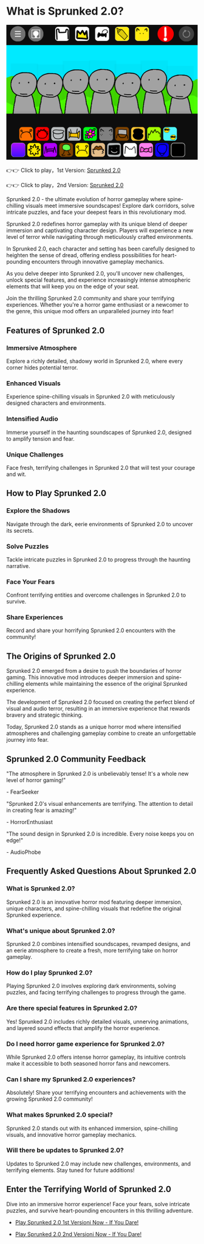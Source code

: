 # What is Sprunked 2.0?

![Sprunked 2.0](https://raw.githubusercontent.com/sprunkiscrunkly/sprunked-2-0/refs/heads/main/sprunked-2-0.png "Sprunked 2.0")

👉👉 Click to play，1st Version: [Sprunked 2.0](https://sprunksters.com/sprunked-2-0/ "Sprunked 2.0")

👉👉 Click to play，2nd Version: [Sprunked 2.0](https://sprunkiscrunkly.com/sprunked-2-0/ "Sprunked 2.0")

Sprunked 2.0 - the ultimate evolution of horror gameplay where spine-chilling visuals meet immersive soundscapes! Explore dark corridors, solve intricate puzzles, and face your deepest fears in this revolutionary mod.

Sprunked 2.0 redefines horror gameplay with its unique blend of deeper immersion and captivating character design. Players will experience a new level of terror while navigating through meticulously crafted environments.

In Sprunked 2.0, each character and setting has been carefully designed to heighten the sense of dread, offering endless possibilities for heart-pounding encounters through innovative gameplay mechanics.

As you delve deeper into Sprunked 2.0, you'll uncover new challenges, unlock special features, and experience increasingly intense atmospheric elements that will keep you on the edge of your seat.

Join the thrilling Sprunked 2.0 community and share your terrifying experiences. Whether you're a horror game enthusiast or a newcomer to the genre, this unique mod offers an unparalleled journey into fear!

## Features of Sprunked 2.0

### Immersive Atmosphere

Explore a richly detailed, shadowy world in Sprunked 2.0, where every corner hides potential terror.

### Enhanced Visuals

Experience spine-chilling visuals in Sprunked 2.0 with meticulously designed characters and environments.

### Intensified Audio

Immerse yourself in the haunting soundscapes of Sprunked 2.0, designed to amplify tension and fear.

### Unique Challenges

Face fresh, terrifying challenges in Sprunked 2.0 that will test your courage and wit.

## How to Play Sprunked 2.0

### Explore the Shadows

Navigate through the dark, eerie environments of Sprunked 2.0 to uncover its secrets.

### Solve Puzzles

Tackle intricate puzzles in Sprunked 2.0 to progress through the haunting narrative.

### Face Your Fears

Confront terrifying entities and overcome challenges in Sprunked 2.0 to survive.

### Share Experiences

Record and share your horrifying Sprunked 2.0 encounters with the community!

## The Origins of Sprunked 2.0

Sprunked 2.0 emerged from a desire to push the boundaries of horror gaming. This innovative mod introduces deeper immersion and spine-chilling elements while maintaining the essence of the original Sprunked experience.

The development of Sprunked 2.0 focused on creating the perfect blend of visual and audio terror, resulting in an immersive experience that rewards bravery and strategic thinking.

Today, Sprunked 2.0 stands as a unique horror mod where intensified atmospheres and challenging gameplay combine to create an unforgettable journey into fear.

## Sprunked 2.0 Community Feedback

"The atmosphere in Sprunked 2.0 is unbelievably tense! It's a whole new level of horror gaming!"

\- FearSeeker

"Sprunked 2.0's visual enhancements are terrifying. The attention to detail in creating fear is amazing!"

\- HorrorEnthusiast

"The sound design in Sprunked 2.0 is incredible. Every noise keeps you on edge!"

\- AudioPhobe

## Frequently Asked Questions About Sprunked 2.0

### What is Sprunked 2.0?

Sprunked 2.0 is an innovative horror mod featuring deeper immersion, unique characters, and spine-chilling visuals that redefine the original Sprunked experience.

### What's unique about Sprunked 2.0?

Sprunked 2.0 combines intensified soundscapes, revamped designs, and an eerie atmosphere to create a fresh, more terrifying take on horror gameplay.

### How do I play Sprunked 2.0?

Playing Sprunked 2.0 involves exploring dark environments, solving puzzles, and facing terrifying challenges to progress through the game.

### Are there special features in Sprunked 2.0?

Yes! Sprunked 2.0 includes richly detailed visuals, unnerving animations, and layered sound effects that amplify the horror experience.

### Do I need horror game experience for Sprunked 2.0?

While Sprunked 2.0 offers intense horror gameplay, its intuitive controls make it accessible to both seasoned horror fans and newcomers.

### Can I share my Sprunked 2.0 experiences?

Absolutely! Share your terrifying encounters and achievements with the growing Sprunked 2.0 community!

### What makes Sprunked 2.0 special?

Sprunked 2.0 stands out with its enhanced immersion, spine-chilling visuals, and innovative horror gameplay mechanics.

### Will there be updates to Sprunked 2.0?

Updates to Sprunked 2.0 may include new challenges, environments, and terrifying elements. Stay tuned for future additions!

## Enter the Terrifying World of Sprunked 2.0

Dive into an immersive horror experience! Face your fears, solve intricate puzzles, and survive heart-pounding encounters in this thrilling adventure.

- [Play Sprunked 2.0 1st Versioni Now - If You Dare!](https://sprunksters.com/sprunked-2-0/)

- [Play Sprunked 2.0 2nd Versioni Now - If You Dare!](https://sprunkiscrunkly.com/sprunked-2-0/)
